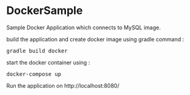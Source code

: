 # DockerSample
Sample Docker Application which connects to MySQL image.

build the application and create docker image using gradle command :
  <pre>gradle build docker</pre>
 
start the docker container using : 
  <pre>docker-compose up</pre>
  
  Run the application on 
  http://localhost:8080/
